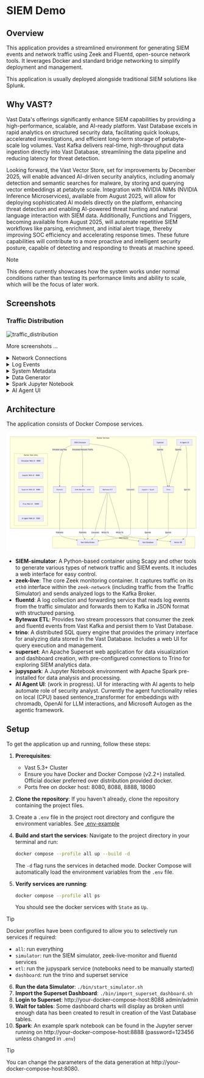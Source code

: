# SIEM Demo

## Overview

This application provides a streamlined environment for generating SIEM events and network traffic using Zeek and Fluentd, open-source network tools. It leverages Docker and standard bridge networking to simplify deployment and management.

This application is usually deployed alongside traditional SIEM solutions like Splunk.

## Why VAST?

Vast Data's offerings significantly enhance SIEM capabilities by providing a high-performance, scalable, and AI-ready platform. Vast Database excels in rapid analytics on structured security data, facilitating quick lookups, accelerated investigations, and efficient long-term storage of petabyte-scale log volumes. Vast Kafka delivers real-time, high-throughput data ingestion directly into Vast Database, streamlining the data pipeline and reducing latency for threat detection.

Looking forward, the Vast Vector Store, set for improvements by December 2025, will enable advanced AI-driven security analytics, including anomaly detection and semantic searches for malware, by storing and querying vector embeddings at petabyte scale. Integration with NVIDIA NIMs (NVIDIA Inference Microservices), available from August 2025, will allow for deploying sophisticated AI models directly on the platform, enhancing threat detection and enabling AI-powered threat hunting and natural language interaction with SIEM data. Additionally, Functions and Triggers, becoming available from August 2025, will automate repetitive SIEM workflows like parsing, enrichment, and initial alert triage, thereby improving SOC efficiency and accelerating response times. These future capabilities will contribute to a more proactive and intelligent security posture, capable of detecting and responding to threats at machine speed.

> [!NOTE]
> This demo currently showcases how the system works under normal conditions rather than testing its performance limits and ability to scale, which will be the focus of later work.

## Screenshots

### Traffic Distribution
![traffic_distribution](./docs/traffic_distribution.png)

More screenshots ...

<details>
<summary>Network Connections</summary>
    
![log_events](./docs/network_connections.png)
</details>

<details>
<summary>Log Events</summary>
    
![log_events](./docs/log_events.png)
</details>

<details>
<summary>System Metadata</summary>
    
![metadata](./docs/metadata.png)
</details>

<details>
<summary>Data Generator</summary>
    
![traffic_generator](./docs/traffic_generator.png)
</details>

<details>
<summary>Spark Jupyter Notebook</summary>
    
![spark_notebook](./docs/spark_notebook.png)
</details>

<details>
<summary>AI Agent UI</summary>
    
![ai agent](./docs/aiagent1.png)
![ai agent](./docs/aiagent2.png)
</details>

## Architecture

The application consists of Docker Compose services.

![architecture](./architecture.png)

-   **SIEM-simulator**: A Python-based container using Scapy and other tools to generate various types of network traffic and SIEM events. It includes a web interface for easy control.
-   **zeek-live**: The core Zeek monitoring container. It captures traffic on its `eth0` interface within the `zeek-network` (including traffic from the Traffic Simulator) and sends analyzed logs to the Kafka Broker.
-   **fluentd**: A log collection and forwarding service that reads log events from the traffic simulator and forwards them to Kafka in JSON format with structured parsing.
-   **Bytewax ETL**: Provides two stream processors that consumer the zeek and fluentd events from Vast Kafka and persist them to Vast Database.
-   **trino**: A distributed SQL query engine that provides the primary interface for analyzing data stored in the Vast Database. Includes a web UI for query execution and management.
-   **superset**: An Apache Superset web application for data visualization and dashboard creation, with pre-configured connections to Trino for exploring SIEM analytics data.
-   **jupyspark**: A Jupyter Notebook environment with Apache Spark pre-installed for data analysis and processing.
-   **AI Agent UI**: (work in progress).  UI for interacting with AI agents to help automate role of security analyst.  Currently the agent functionality relies on local (CPU) based sentence_transformer for embeddings with chromadb, OpenAI for LLM interactions, and Microsoft Autogen as the agentic framework.

## Setup

To get the application up and running, follow these steps:

1.  **Prerequisites**:
    - Vast 5.3+ Cluster
    - Ensure you have Docker and Docker Compose (v2.2+) installed. Official docker preferred over distribution provided docker.
    - Ports free on docker host: 8080, 8088, 8888, 18080

3.  **Clone the repository**: If you haven't already, clone the repository containing the project files.
4.  Create a `.env` file in the project root directory and configure the environment variables. See [.env-example](./.env-example)
5.  **Build and start the services**: Navigate to the project directory in your terminal and run:
    ```bash
    docker compose --profile all up --build -d
    ```
    The `-d` flag runs the services in detached mode.
    Docker Compose will automatically load the environment variables from the `.env` file.
6.  **Verify services are running**:
    ```bash
    docker compose --profile all ps
    ```
    You should see the docker services with `State` as `Up`.

> [!TIP]
> Docker profiles have been configured to allow you to selectively run services if required:
>  - `all`: run everything
>  - `simulator`: run the SIEM simulator, zeek-live-monitor and fluentd services
>  - `etl`: run the jupyspark service (notebooks need to be manually started)
>  - `dashboard`: run the trino and superset service


6. **Run the data Simulator**: `./bin/start_simulator.sh`
7. **Import the Superset Dashboard**: `./bin/import_superset_dashboard.sh`
8. **Login to Superset**: http://your-docker-compose-host:8088 admin/admin
9. **Wait for tables**: Some dashboard charts will display as broken until enough data has been created to result in creation of the Vast Database tables.
10. **Spark**: An example spark notebook can be found in the Jupyter server running on http://your-docker-compose-host:8888 (password=123456 unless changed in `.env`)

> [!TIP]
> You can change the parameters of the data generation at http://your-docker-compose-host:8080.
